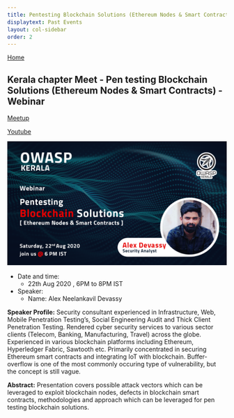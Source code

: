 ```yaml
---
title: Pentesting Blockchain Solutions (Ethereum Nodes & Smart Contracts)
displaytext: Past Events
layout: col-sidebar
order: 2
---
```


[Home](../index.html)

## Kerala chapter Meet - Pen testing Blockchain Solutions (Ethereum Nodes & Smart Contracts) - Webinar

[Meetup](https://www.meetup.com/OWASP-Kerala-Chapter/events/272076019/)

[Youtube](https://www.youtube.com/watch?v=ahZ_V6qdBjQ)

![Pentesting Blockchain Solutions](../assets/images/event-22-aug_wide.png)

- Date and time:
  - 22th Aug 2020 , 6PM to 8PM IST
- Speaker:
  - Name: Alex Neelankavil Devassy

**Speaker Profile:** Security consultant experienced in Infrastructure, Web, Mobile Penetration Testing’s, Social Engineering Audit and Thick Client Penetration Testing. Rendered cyber security services to various sector clients (Telecom, Banking, Manufacturing, Travel) across the globe. Experienced in various blockchain platforms including Ethereum, Hyperledger Fabric, Sawtooth etc. Primarily concentrated in securing Ethereum smart contracts and integrating IoT with blockchain.
Buffer-overflow is one of the most commonly occuring type of vulnerability, but the concept is still vague.

**Abstract:** Presentation covers possible attack vectors which can be leveraged to exploit blockchain nodes, defects in blockchain smart contracts, methodologies and approach which can be leveraged for pen testing blockchain solutions.